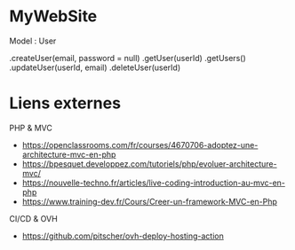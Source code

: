 # MyWebSite

Model : User

.createUser(email, password = null)
.getUser(userId)
.getUsers()
.updateUser(userId, email)
.deleteUser(userId)

Liens externes
==============
PHP & MVC
* https://openclassrooms.com/fr/courses/4670706-adoptez-une-architecture-mvc-en-php
* https://bpesquet.developpez.com/tutoriels/php/evoluer-architecture-mvc/
* https://nouvelle-techno.fr/articles/live-coding-introduction-au-mvc-en-php
* https://www.training-dev.fr/Cours/Creer-un-framework-MVC-en-Php  

CI/CD & OVH
* https://github.com/pitscher/ovh-deploy-hosting-action
